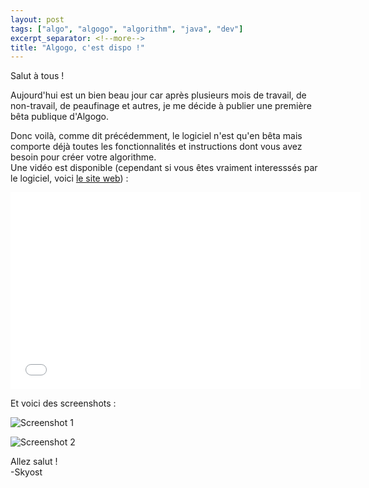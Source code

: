 ```yaml
---
layout: post
tags: ["algo", "algogo", "algorithm", "java", "dev"]
excerpt_separator: <!--more-->
title: "Algogo, c'est dispo !"
---
```


Salut à tous !

Aujourd'hui est un bien beau jour car après plusieurs mois de travail, de non-travail, de peaufinage et autres, je me décide à publier une première bêta publique d'Algogo.

Donc voilà, comme dit précédemment, le logiciel n'est qu'en bêta mais comporte déjà toutes les fonctionnalités et instructions dont vous avez besoin pour créer votre algorithme.<br />
Une vidéo est disponible (cependant si vous êtes vraiment interesssés par le logiciel, voici [le site web](http://www.algogo.xyz)) :

<iframe src="//www.youtube.com/embed/FNI70uc0V3Y" width="560" height="315" frameborder="0"></iframe>

Et voici des screenshots :

![Screenshot 1](http://www.algogo.xyz/assets/img/screenshots/0.png)

![Screenshot 2](http://www.algogo.xyz/assets/img/screenshots/1.png)

Allez salut !<br />
-Skyost

<!--more-->